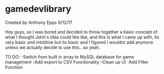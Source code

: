 # gamedevlibrary
Created by Anthony Epps
9/12/17

Hey guys, so I was bored and decided to throw together a basic concept of what I thought John's idea could like like,
and this is what I came up with, its very basic and intutitive but its basic and I figured I wouldnt add anymore unless we
actually decide to use this...so yeah.


TO DO:
-Switch from built in array to MySQL database for game management
-Add export to CSV Functionality
-Clean up UI
-Add Filter Function
